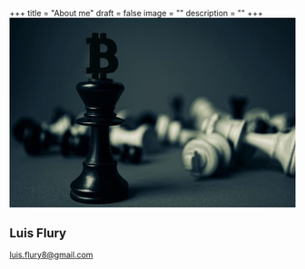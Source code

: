 +++
title = "About me"
draft = false
image = ""
description = ""
+++
![](bitcoin-g90881f1f9_640-1-1-.jpg)

## Luis Flury

luis.flury8@gmail.com